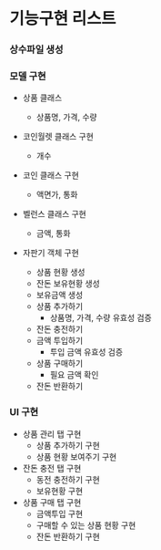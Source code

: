 기능구현 리스트
==========

### 상수파일 생성

### 모델 구현
- 상품 클래스
  - 상품명, 가격, 수량
- 코인월렛 클래스 구현
  - 개수
- 코인 클래스 구현
  - 액면가, 통화

- 벨런스 클래스 구현
  - 금액, 통화
- 자판기 객체 구현
  - 상품 현황 생성
  - 잔돈 보유현황 생성
  - 보유금액 생성
  - 상품 추가하기
    - 상품명, 가격, 수량 유효성 검증
  - 잔돈 충전하기
  - 금액 투입하기
    - 투입 금액 유효성 검증
  - 상품 구매하기
    - 필요 금액 확인
  - 잔돈 반환하기

### UI 구현

- 상품 관리 탭 구현
  - 상품 추가하기 구현
  - 상품 현황 보여주기 구현
- 잔돈 충전 탭 구현
  - 동전 충전하기 구현
  - 보유현황 구현
- 상품 구매 탭 구현
  - 금액투입 구현
  - 구매할 수 있는 상품 현황 구현
  - 잔돈 반환하기 구현
